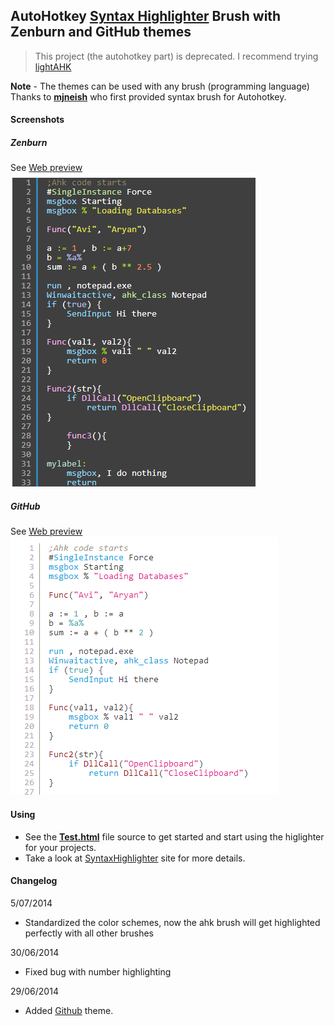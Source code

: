 ## AutoHotkey [Syntax Highlighter](http://alexgorbatchev.com/SyntaxHighlighter/) Brush with Zenburn and GitHub themes
  
> This project (the autohotkey part) is deprecated. I recommend trying [lightAHK](https://github.com/aviaryan/lightAHK)


**Note** - The themes can be used with any brush (programming language)  
Thanks to **[mjneish](http://users.on.net/~mjneish)** who first provided syntax brush for Autohotkey.  
  
  
#### Screenshots
##### Zenburn
See [Web preview](https://rawgit.com/aviaryan/highlighter-ahk-zenburn/master/Test.html)  
![Image](storage/preview.png)
  

##### GitHub
See [Web preview](https://rawgit.com/aviaryan/highlighter-ahk-zenburn/master/Test-Bonus-GitHub.html)  
![Image](storage/preview_github.png)
  


#### Using
* See the **[Test.html](Test.html)** file source to get started and start using the higlighter for your projects.
* Take a look at [SyntaxHighlighter](http://alexgorbatchev.com/SyntaxHighlighter/) site for more details.
  
  
#### Changelog
5/07/2014  
- Standardized the color schemes, now the ahk brush will get highlighted perfectly with all other brushes
  
30/06/2014  
- Fixed bug with number highlighting  
  
29/06/2014  
- Added [Github](http://www.github.com) theme.